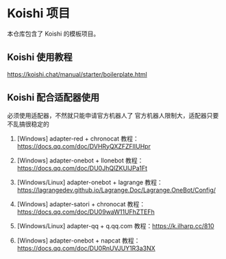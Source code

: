 # Koishi 项目

本仓库包含了 Koishi 的模板项目。

## Koishi 使用教程

<https://koishi.chat/manual/starter/boilerplate.html>

## Koishi 配合适配器使用

必须使用适配器，不然就只能申请官方机器人了
官方机器人限制大，适配器只要不乱搞很稳定的
1. [Windows] adapter-red + chronocat
教程：https://docs.qq.com/doc/DVHRyQXZFZFlIUHpr

2. [Windows] adapter-onebot + llonebot
教程：https://docs.qq.com/doc/DU0JhQlZKUlJPa1Ft

3. [Windows/Linux] adapter-onebot + lagrange
教程：https://lagrangedev.github.io/Lagrange.Doc/Lagrange.OneBot/Config/

4. [Windows] adapter-satori + chronocat
教程：https://docs.qq.com/doc/DU09waW11UFhZTEFh

5. [Windows/Linux] adapter-qq + q.qq.com
教程：https://k.ilharp.cc/810

6. [Windows] adapter-onebot + napcat
教程：https://docs.qq.com/doc/DU0RnUVJUY1R3a3NX
